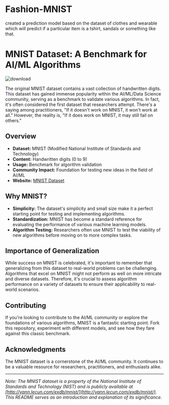 # Fashion-MNIST
created a prediction model based on the dataset of clothes and wearable which will predict if a particular item is a tshirt, sandals or something like that.
# MNIST Dataset: A Benchmark for AI/ML Algorithms
![download](https://github.com/PrajwalRaut8/Fashion-MNIST/assets/143160391/9e3ebaf2-d1ad-419a-9a50-711f22330d37)

The original MNIST dataset contains a vast collection of handwritten digits. This dataset has gained immense popularity within the AI/ML/Data Science community, serving as a benchmark to validate various algorithms. In fact, it's often considered the first dataset that researchers attempt. There's a saying among practitioners, "If it doesn't work on MNIST, it won't work at all." However, the reality is, "If it does work on MNIST, it may still fail on others."

## Overview

- **Dataset:** MNIST (Modified National Institute of Standards and Technology)
- **Content:** Handwritten digits (0 to 9)
- **Usage:** Benchmark for algorithm validation
- **Community Impact:** Foundation for testing new ideas in the field of AI/ML
- **Website:** [MNIST Dataset](http://yann.lecun.com/exdb/mnist/)

## Why MNIST?

- **Simplicity:** The dataset's simplicity and small size make it a perfect starting point for testing and implementing algorithms.
- **Standardization:** MNIST has become a standard reference for evaluating the performance of various machine learning models.
- **Algorithm Testing:** Researchers often use MNIST to test the viability of new algorithms before moving on to more complex tasks.

## Importance of Generalization

While success on MNIST is celebrated, it's important to remember that generalizing from this dataset to real-world problems can be challenging. Algorithms that excel on MNIST might not perform as well on more intricate and diverse datasets. Therefore, it's crucial to assess algorithm performance on a variety of datasets to ensure their applicability to real-world scenarios.

## Contributing

If you're looking to contribute to the AI/ML community or explore the foundations of various algorithms, MNIST is a fantastic starting point. Fork this repository, experiment with different models, and see how they fare against this classic benchmark.

## Acknowledgments

The MNIST dataset is a cornerstone of the AI/ML community. It continues to be a valuable resource for researchers, practitioners, and enthusiasts alike.

---

*Note: The MNIST dataset is a property of the National Institute of Standards and Technology (NIST) and is publicly available at [http://yann.lecun.com/exdb/mnist/](http://yann.lecun.com/exdb/mnist/). This README serves as an introduction and explanation of its significance.*
